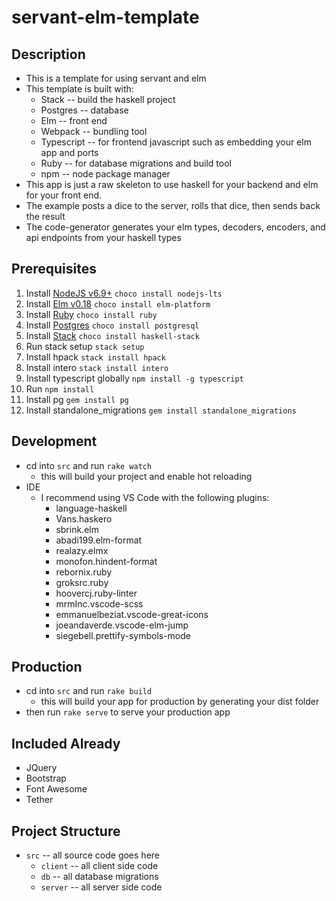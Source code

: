 # servant-elm-template

## Description
* This is a template for using servant and elm
* This template is built with:
    * Stack -- build the haskell project
    * Postgres -- database
    * Elm -- front end
    * Webpack -- bundling tool
    * Typescript -- for frontend javascript such as embedding your elm app and ports
    * Ruby -- for database migrations and build tool
    * npm -- node package manager
* This app is just a raw skeleton to use haskell for your backend and elm for your front end.
* The example posts a dice to the server, rolls that dice, then sends back the result
* The code-generator generates your elm types, decoders, encoders, and api endpoints from your haskell types

## Prerequisites
1. Install [NodeJS v6.9+](https://nodejs.org/en/download/current/) `choco install nodejs-lts`
2. Install [Elm v0.18](https://guide.elm-lang.org/install.html) `choco install elm-platform`
3. Install [Ruby](https://www.ruby-lang.org/en/documentation/installation/) `choco install ruby`
4. Install [Postgres](https://www.postgresql.org/) `choco install postgresql`
5. Install [Stack](https://docs.haskellstack.org/en/stable/README/) `choco install haskell-stack`
6. Run stack setup `stack setup`
7. Install hpack `stack install hpack`
8. Install intero `stack install intero`
9. Install typescript globally `npm install -g typescript`
10. Run `npm install`
11. Install pg `gem install pg`
12. Install standalone_migrations `gem install standalone_migrations`

## Development
* cd into `src` and run `rake watch`
    * this will build your project and enable hot reloading
* IDE
   * I recommend using VS Code with the following plugins:
      * language-haskell
      * Vans.haskero
      * sbrink.elm
      * abadi199.elm-format
      * realazy.elmx
      * monofon.hindent-format
      * rebornix.ruby
      * groksrc.ruby
      * hoovercj.ruby-linter
      * mrmInc.vscode-scss
      * emmanuelbeziat.vscode-great-icons
      * joeandaverde.vscode-elm-jump
      * siegebell.prettify-symbols-mode

## Production
* cd into `src` and run `rake build`
    * this will build your app for production by generating your dist folder
* then run `rake serve` to serve your production app

## Included Already
* JQuery
* Bootstrap
* Font Awesome
* Tether

## Project Structure
* `src` -- all source code goes here
    * `client` -- all client side code
    * `db` -- all database migrations
    * `server` -- all server side code